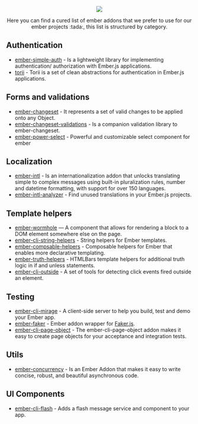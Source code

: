 <div align="center">
  <img src="https://user-images.githubusercontent.com/4649902/90065414-ddfeb200-dcb1-11ea-97d4-6673f0e4034a.png" />

  <p>Here you can find a cured list of ember addons that we prefer to use for our ember projects :tada:, this list is structured by category.</p>
</div>

## Authentication

- [ember-simple-auth](https://github.com/simplabs/ember-simple-auth) - Is a lightweight library for implementing authentication/ authorization with Ember.js applications.
- [torii](https://github.com/Vestorly/torii) - Torii is a set of clean abstractions for authentication in Ember.js applications.

## Forms and validations

- [ember-changeset](https://github.com/poteto/ember-changeset) - It represents a set of valid changes to be applied onto any Object.
- [ember-changeset-validations](https://github.com/poteto/ember-changeset-validations/) - Is a companion validation library to ember-changeset.
- [ember-power-select](https://ember-power-select.com/) - Powerful and customizable select component for ember

## Localization

- [ember-intl](https://github.com/ember-intl/ember-intl) - Is an internationalization addon that unlocks translating simple to complex messages using built-in pluralization rules, number and datetime formatting, with support for over 150 languages.
- [ember-intl-analyzer](https://github.com/simplabs/ember-intl-analyzer) - Find unused translations in your Ember.js projects.

## Template helpers

- [ember-wormhole](https://github.com/yapplabs/ember-wormhole) — A component that allows for rendering a block to a DOM element somewhere else on the page.
- [ember-cli-string-helpers](https://github.com/romulomachado/ember-cli-string-helpers) - String helpers for Ember templates.
- [ember-compsable-helpers](https://github.com/DockYard/ember-composable-helpers) - Composable helpers for Ember that enables more declarative templating.
- [ember-truth-helpers](https://github.com/jmurphyau/ember-truth-helpers) - HTMLBars template helpers for additional truth logic in if and unless statements.
- [ember-cli-outside](https://github.com/zeppelin/ember-click-outside) - A set of tools for detecting click events fired outside an element.

## Testing

- [ember-cli-mirage](https://www.ember-cli-mirage.com/) - A client-side server to help you build, test and demo your Ember app.
- [ember-faker](https://github.com/johno/ember-faker) - Ember addon wrapper for [Faker.js](https://github.com/marak/Faker.js/).
- [ember-cli-page-object](http://ember-cli-page-object.js.org/) - The ember-cli-page-object addon makes it easy to create page objects for your acceptance and integration tests.

## Utils

- [ember-concurrency](http://ember-concurrency.com/) - Is an Ember Addon that makes it easy to write concise, robust, and beautiful asynchronous code.

## UI Components

- [ember-cli-flash](https://github.com/poteto/ember-cli-flash) - Adds a flash message service and component to your app.
